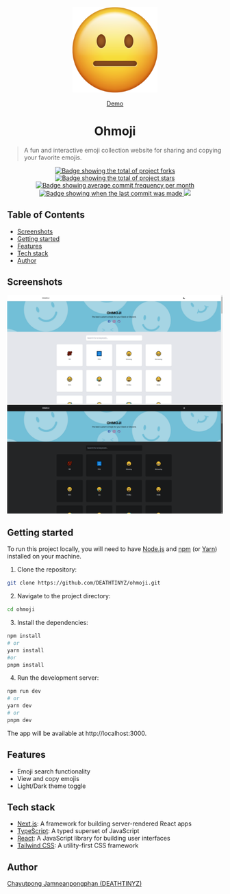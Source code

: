 <div align="center" id="top">
<img src='/public/android-chrome-512x512.png' width='200'/>

<a href="https://moodlody.vercel.app/">Demo</a>

</div>

<div align="center">
  <h1>Ohmoji</h1>
</div>

> A fun and interactive emoji collection website for sharing and copying your favorite emojis.

<p align="center">
  <a href="https://github.com/DEATHTINYZ/ohmoji/fork" target="_blank">
    <img src="https://img.shields.io/github/forks/DEATHTINYZ/ohmoji?" alt="Badge showing the total of project forks"/>
  </a>

  <a href="https://github.com/DEATHTINYZ/ohmoji/stargazers" target="_blank">
    <img src="https://img.shields.io/github/stars/DEATHTINYZ/ohmoji?" alt="Badge showing the total of project stars"/>
  </a>

  <a href="https://github.com/DEATHTINYZ/ohmoji/commits/main" target="_blank">
    <img src="https://img.shields.io/github/commit-activity/m/DEATHTINYZ/ohmoji?" alt="Badge showing average commit frequency per month"/>
  </a>

  <a href="https://github.com/DEATHTINYZ/ohmoji/commits/main" target="_blank">
    <img src="https://img.shields.io/github/last-commit/DEATHTINYZ/ohmoji?" alt="Badge showing when the last commit was made"/>
  </a>

  <img src='https://wakatime.com/badge/user/59564192-3b33-4d25-b612-a7ef7bd0c4d7/project/465c8a05-e8a0-4214-b1c4-9ab2b086bc19.svg' />
</p>

<!-- <p align="center">
  <a href="https://www.producthunt.com/posts/ohmoji?utm_source=badge-featured&utm_medium=badge&utm_souce=badge-ohmoji"
  target="_blank"
  rel="noreferrer">
    <img src="https://api.producthunt.com/widgets/embed-image/v1/featured.svg?post_id=376855&theme=light"
    alt="Moodlody - make&#0032;you&#0032;feel&#0032;relaxed&#0046; | Product Hunt"
    className="w-[250px] h-[54px]"/>
  </a>
</p> -->

## Table of Contents

- [Screenshots](#screenshots)
- [Getting started](#getting-started)
- [Features](#features)
- [Tech stack](#tech-stack)
- [Author](#author)

## Screenshots

![Example screenshot](/public/assets/example-1.png)
![Example screenshot](/public/assets/example-2.png)

## Getting started

To run this project locally, you will need to have [Node.js](https://nodejs.org/en/) and [npm](https://www.npmjs.com/) (or [Yarn](https://yarnpkg.com/)) installed on your machine.

1. Clone the repository:

```bash
git clone https://github.com/DEATHTINYZ/ohmoji.git
```

2. Navigate to the project directory:

```bash
cd ohmoji
```

3. Install the dependencies:

```bash
npm install
# or
yarn install
#or
pnpm install
```

4. Run the development server:

```bash
npm run dev
# or
yarn dev
# or
pnpm dev
```

The app will be available at http://localhost:3000.

## Features

- Emoji search functionality
- View and copy emojis
- Light/Dark theme toggle

## Tech stack

- [Next.js](https://nextjs.org/): A framework for building server-rendered React apps
- [TypeScript](https://www.typescriptlang.org/): A typed superset of JavaScript
- [React](https://reactjs.org/): A JavaScript library for building user interfaces
- [Tailwind CSS](https://tailwindcss.com/): A utility-first CSS framework

## Author

[Chayutpong Jamneanpongphan (DEATHTINYZ)](https://www.instagram.com/ur.ddream/)
